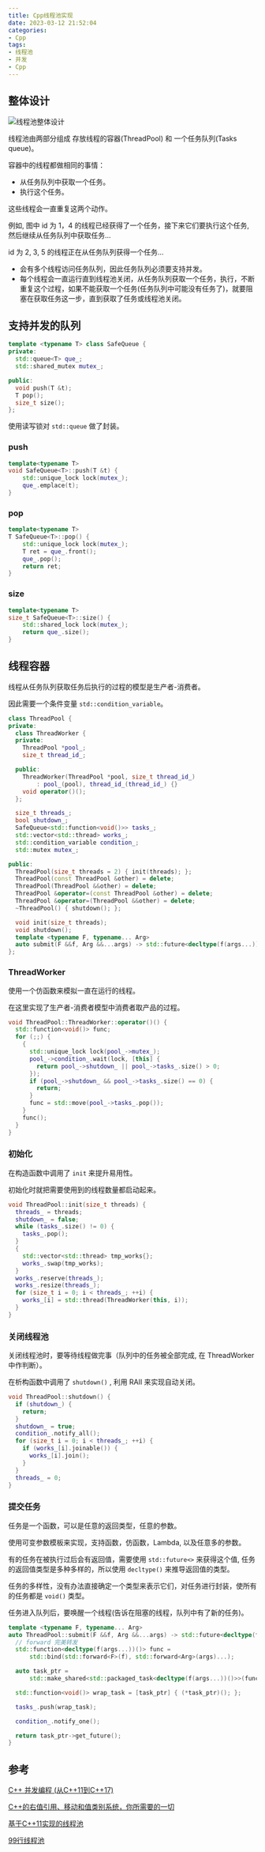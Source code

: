 ```yaml
---
title: Cpp线程池实现
date: 2023-03-12 21:52:04
categories:
- Cpp
tags:
- 线程池
- 并发
- Cpp
---
```


## 整体设计

![线程池整体设计](/images/Cpp/Cpp线程池实现/ThreadPool.png)

线程池由两部分组成 存放线程的容器(ThreadPool) 和 一个任务队列(Tasks queue)。

容器中的线程都做相同的事情：
- 从任务队列中获取一个任务。
- 执行这个任务。

这些线程会一直重复这两个动作。

例如, 图中 id 为 1，4 的线程已经获得了一个任务，接下来它们要执行这个任务, 然后继续从任务队列中获取任务...

id 为 2, 3, 5 的线程正在从任务队列获得一个任务...

- 会有多个线程访问任务队列，因此任务队列必须要支持并发。
- 每个线程会一直运行直到线程池关闭，从任务队列获取一个任务，执行，不断重复这个过程，如果不能获取一个任务(任务队列中可能没有任务了)，就要阻塞在获取任务这一步，直到获取了任务或线程池关闭。

## 支持并发的队列

```cpp
template <typename T> class SafeQueue {
private:
  std::queue<T> que_;
  std::shared_mutex mutex_;

public:
  void push(T &t);
  T pop();
  size_t size(); 
};
```

使用读写锁对 `std::queue` 做了封装。

### push

```cpp
template<typename T>
void SafeQueue<T>::push(T &t) {
    std::unique_lock lock(mutex_);
    que_.emplace(t);
}
```

### pop

```cpp
template<typename T>
T SafeQueue<T>::pop() {
    std::unique_lock lock(mutex_);
    T ret = que_.front();
    que_.pop();
    return ret;
}
```

### size

```cpp
template<typename T>
size_t SafeQueue<T>::size() {
    std::shared_lock lock(mutex_);
    return que_.size();
}
```

## 线程容器

线程从任务队列获取任务后执行的过程的模型是生产者-消费者。

因此需要一个条件变量 `std::condition_variable`。

```cpp
class ThreadPool {
private:
  class ThreadWorker {
  private:
    ThreadPool *pool_;
    size_t thread_id_;

  public:
    ThreadWorker(ThreadPool *pool, size_t thread_id_)
        : pool_(pool), thread_id_(thread_id_) {}
    void operator()();
  };

  size_t threads_;
  bool shutdown_;
  SafeQueue<std::function<void()>> tasks_;
  std::vector<std::thread> works_;
  std::condition_variable condition_;
  std::mutex mutex_;

public:
  ThreadPool(size_t threads = 2) { init(threads); };
  ThreadPool(const ThreadPool &other) = delete;
  ThreadPool(ThreadPool &&other) = delete;
  ThreadPool &operator=(const ThreadPool &other) = delete;
  ThreadPool &operator=(ThreadPool &&other) = delete;
  ~ThreadPool() { shutdown(); };

  void init(size_t threads);
  void shutdown();
  template <typename F, typename... Arg>
  auto submit(F &&f, Arg &&...args) -> std::future<decltype(f(args...))>;
};
```
### ThreadWorker

使用一个仿函数来模拟一直在运行的线程。

在这里实现了生产者-消费者模型中消费者取产品的过程。

```cpp
void ThreadPool::ThreadWorker::operator()() {
  std::function<void()> func;
  for (;;) {
    {
      std::unique_lock lock(pool_->mutex_);
      pool_->condition_.wait(lock, [this] {
        return pool_->shutdown_ || pool_->tasks_.size() > 0;
      });
      if (pool_->shutdown_ && pool_->tasks_.size() == 0) {
        return;
      }
      func = std::move(pool_->tasks_.pop());
    }
    func();
  }
}
```

### 初始化

在构造函数中调用了 `init` 来提升易用性。

初始化时就把需要使用到的线程数量都启动起来。

```cpp
void ThreadPool::init(size_t threads) {
  threads_ = threads;
  shutdown_ = false;
  while (tasks_.size() != 0) {
    tasks_.pop();
  }
  {
    std::vector<std::thread> tmp_works{};
    works_.swap(tmp_works);
  }
  works_.reserve(threads_);
  works_.resize(threads_);
  for (size_t i = 0; i < threads_; ++i) {
    works_[i] = std::thread(ThreadWorker(this, i));
  }
}
```

### 关闭线程池

关闭线程池时，要等待线程做完事（队列中的任务被全部完成, 在 ThreadWorker 中作判断）。

在析构函数中调用了 `shutdown()` , 利用 RAII 来实现自动关闭。

```cpp
void ThreadPool::shutdown() {
  if (shutdown_) {
    return;
  }
  shutdown_ = true;
  condition_.notify_all();
  for (size_t i = 0; i < threads_; ++i) {
    if (works_[i].joinable()) {
      works_[i].join();
    }
  }
  threads_ = 0;
}
```

### 提交任务

任务是一个函数，可以是任意的返回类型，任意的参数。

使用可变参数模板来实现，支持函数，仿函数，Lambda, 以及任意多的参数。

有的任务在被执行过后会有返回值，需要使用 `std::future<>` 来获得这个值, 任务的返回值类型是多种多样的，所以使用 `decltype()` 来推导返回值的类型。

任务的多样性，没有办法直接确定一个类型来表示它们，对任务进行封装，使所有的任务都是 `void()` 类型。

任务进入队列后，要唤醒一个线程(告诉在阻塞的线程，队列中有了新的任务)。

```cpp
template <typename F, typename... Arg>
auto ThreadPool::submit(F &&f, Arg &&...args) -> std::future<decltype(f(args...))> {
  // forward 完美转发
  std::function<decltype(f(args...))()> func =
      std::bind(std::forward<F>(f), std::forward<Arg>(args)...);

  auto task_ptr =
      std::make_shared<std::packaged_task<decltype(f(args...))()>>(func);

  std::function<void()> wrap_task = [task_ptr] { (*task_ptr)(); };

  tasks_.push(wrap_task);

  condition_.notify_one();

  return task_ptr->get_future();
}
```

## 参考

[C++ 并发编程 (从C++11到C++17)](https://paul.pub/cpp-concurrency/)

[C++的右值引用、移动和值类别系统，你所需要的一切](https://zclll.com/index.php/cpp/value_category.html)

[基于C++11实现的线程池](https://zhuanlan.zhihu.com/p/367309864)

[99行线程池](https://github.com/progschj/ThreadPool)
